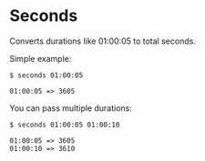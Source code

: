 # Seconds

Converts durations like 01:00:05 to total seconds.

Simple example:

```shell
$ seconds 01:00:05

01:00:05 => 3605
```

You can pass multiple durations:

```shell
$ seconds 01:00:05 01:00:10

01:00:05 => 3605
01:00:10 => 3610
```
